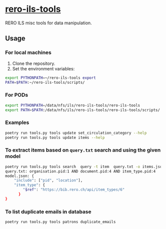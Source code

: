 # [rero-ils-tools][repo]

RERO ILS misc tools for data manipulation.

## Usage

### For local machines

1. Clone the repository.
2. Set the environment variables:

```bash
export PYTHONPATH=~/rero-ils-tools export
PATH=$PATH:~/rero-ils-tools/scripts/
```

### For PODs

```bash
export PYTHONPATH=/data/nfs/ils/rero-ils-tools/rero-ils-tools
export PATH=$PATH:/data/nfs/ils/rero-ils-tools/rero-ils-tools/scripts/
```

### Examples

```bash
poetry run tools.py tools update set_circulation_category --help
poetry run tools.py tools update items --help

```
### To extract items based on `query.txt` search and using the given model
```bash
poetry run tools.py tools search  query -t item  query.txt -o items.json -v -m model.json
query.txt: organisation.pid:1 AND document.pid:4 AND item_type.pid:4
model.json: {
    "include": ["pid", "location"],
    "item_type": {
        "$ref": "https://bib.rero.ch/api/item_types/6"
      }
}
```
### To list duplicate emails in database
```bash
poetry run tools.py tools patrons duplicate_emails
```

[repo]: https://github.com/rero/rero-ils-tools
